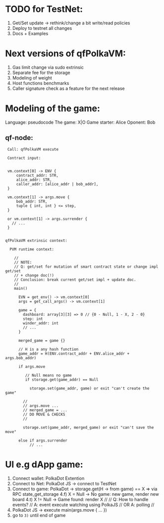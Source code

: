 # TODO for TestNet:
1) Get/Set update -> rethink/change a bit write/read policies
2) Deploy to testnet all changes
3) Docs + Examples

# Next versions of qfPolkaVM:
1) Gas limit change via sudo extrinsic
2) Separate fee for the storage
3) Modeling of weight
4) Host functions benchmarks
5) Caller signature check as a feature for the next release

# Modeling of the game:

Language: pseudocode
The game: X|O
Game starter: Alice
Oponent: Bob

## qf-node:

```
 Call: qfPolkaVM execute

 Contract input:


 vm.context[0] -> ENV {
     contract_addr: STR,
     alice_addr: STR,
     caller_addr: [alice_addr | bob_addr],
 }

 vm.context[1] -> args.move {
     bob_addr: STR,
     tuple { int, int } <= step,
 }

 or vm.context[1] -> args.surrender {
   // ...
 }


qfPolkaVM extrinsic context:

  PVM runtime context:

    //
    // NOTE:
    // Q: get/set for mutation of smart contract state or change impl get/set
    // + change doc(!)
    // Conclusion: break current get/set impl + update doc.
    //
    main()

      EVN = get_env() -> vm.context[0]
      args = get_call_args() -> vm.context[1]

      game = {
        dashboard: array[3][3] => 0 // {0 - Null, 1 - X, 2 - 0}
        step: int
        winder_addr: int
        // ...
      }

      merged_game = game {}

      // H is a any hash function
      game_addr = H(ENV.contract_addr + ENV.alice_addr + args.bob_addr)

      if args.move

         // Null means no game
         if storage.get(game_addr) == Null

           storage.set(game_addr, game) or exit "can't create the game"

        //
        // args.move ...
        // merged_game = ...
        // DO MOVE & CHECKS
        //

        storage.set(game_addr, merged_game) or exit "can't save the move"

      else if args.surrender
           // ...
```

# UI e.g dApp game:
1) Connect wallet: PolkaDot Extention
2) Connect to Net: PolkaDot JS -> connect to TestNet
3) Connect to game: PolkaDot -> storage.get(H -> from game) == X => via RPC state_get_storage
4.f) X = Null -> No game: new game, render new board
4.t) X != Null -> Game found: render X
//
// Q: How to handle events?
// A: event execute watching using PolkaJS
// OR A: polling
//
5) PolkaDot JS -> execute main(args.move { ... })
6) go to `3)` until end of game

